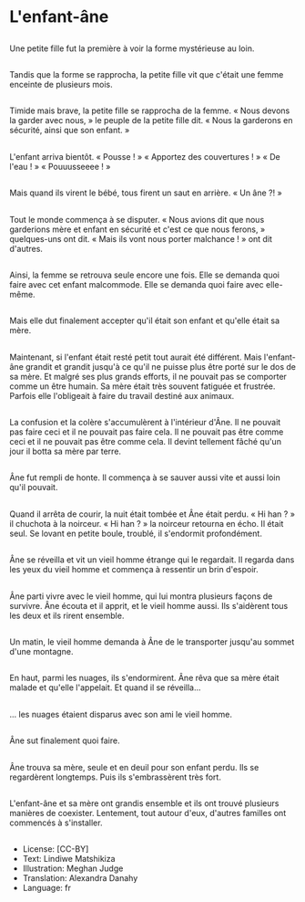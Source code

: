 # L'enfant-âne

##
Une petite fille fut la première à voir la forme mystérieuse au loin.

##
Tandis que la forme se rapprocha, la petite fille vit que c'était une femme enceinte de plusieurs mois.

##
Timide mais brave, la petite fille se rapprocha de la femme. « Nous devons la garder avec nous, » le peuple de la petite fille dit. « Nous la garderons en sécurité, ainsi que son enfant. »

##
L'enfant arriva bientôt. « Pousse ! » « Apportez des couvertures ! » « De l'eau ! » « Pouuusseeee ! »

##
Mais quand ils virent le bébé, tous firent un saut en arrière. « Un âne ?! »

##
Tout le monde commença à se disputer. « Nous avions dit que nous garderions mère et enfant en sécurité et c'est ce que nous ferons, » quelques-uns ont dit. « Mais ils vont nous porter malchance ! » ont dit d'autres.

##
Ainsi, la femme se retrouva seule encore une fois. Elle se demanda quoi faire avec cet enfant malcommode. Elle se demanda quoi faire avec elle-même.

##
Mais elle dut finalement accepter qu'il était son enfant et qu'elle était sa mère.

##
Maintenant, si l'enfant était resté petit tout aurait été différent. Mais l'enfant-âne grandit et grandit jusqu'à ce qu'il ne puisse plus être porté sur le dos de sa mère. Et malgré ses plus grands efforts, il ne pouvait pas se comporter comme un être humain. Sa mère était très souvent fatiguée et frustrée. Parfois elle l'obligeait à faire du travail destiné aux animaux.

##
La confusion et la colère s'accumulèrent à l'intérieur d'Âne. Il ne pouvait pas faire ceci et il ne pouvait pas faire cela. Il ne pouvait pas être comme ceci et il ne pouvait pas être comme cela. Il devint tellement fâché qu'un jour il botta sa mère par terre.

##
Âne fut rempli de honte. Il commença à se sauver aussi vite et aussi loin qu'il pouvait.

##
Quand il arrêta de courir, la nuit était tombée et Âne était perdu. « Hi han ? » il chuchota à la noirceur. « Hi han ? » la noirceur retourna en écho. Il était seul. Se lovant en petite boule, troublé, il s'endormit profondément.

##
Âne se réveilla et vit un vieil homme étrange qui le regardait. Il regarda dans les yeux du vieil homme et commença à ressentir un brin d'espoir.

##
Âne parti vivre avec le vieil homme, qui lui montra plusieurs façons de survivre. Âne écouta et il apprit, et le vieil homme aussi. Ils s'aidèrent tous les deux et ils rirent ensemble.

##
Un matin, le vieil homme demanda à Âne de le transporter jusqu'au sommet d'une montagne.

##
En haut, parmi les nuages, ils s'endormirent. Âne rêva que sa mère était malade et qu'elle l'appelait. Et quand il se réveilla...

##
... les nuages étaient disparus avec son ami le vieil homme.

##
Âne sut finalement quoi faire.

##
Âne trouva sa mère, seule et en deuil pour son enfant perdu. Ils se regardèrent longtemps. Puis ils s'embrassèrent très fort.

##
L'enfant-âne et sa mère ont grandis ensemble et ils ont trouvé plusieurs manières de coexister. Lentement, tout autour d'eux, d'autres familles ont commencés à s'installer.

##
* License: [CC-BY]
* Text: Lindiwe Matshikiza
* Illustration: Meghan Judge
* Translation: Alexandra Danahy
* Language: fr
